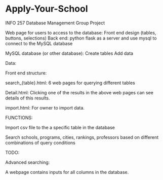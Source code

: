 # Apply-Your-School
INFO 257 Database Management Group Project

Web page for users to access to the database:
Front end design (tables, buttons, selections)
Back end: python flask as a server and use mysql to connect to the MySQL database

MySQL database (or other database):
Create tables
Add data

Data:


Front end structure:

search_{table}.html: 6 web pages for querying different tables

Detail.html: Clicking one of the results in the above web pages can see details of this results.

import.html: For owner to import data.

FUNCTIONS:

Import csv file to the a specific table in the database

Search schools, programs, cities, rankings, professors based on different combinations of query conditions

TODO:

Advanced searching:

A webpage contains inputs for all columns in the database.
